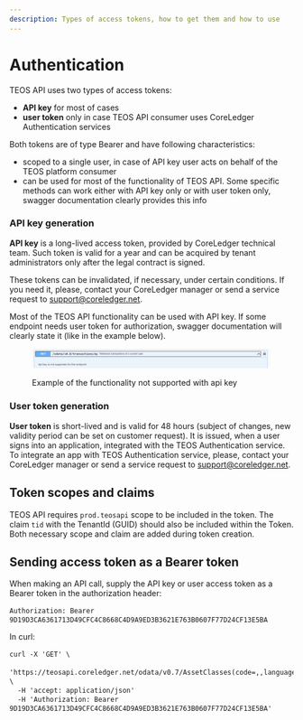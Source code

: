 ```yaml
---
description: Types of access tokens, how to get them and how to use
---
```


# Authentication

TEOS API uses two types of access tokens:&#x20;

* **API key** for most of cases&#x20;
* **user token** only in case TEOS API consumer uses CoreLedger Authentication services

Both tokens are of type Bearer and have following characteristics:

* scoped to a single user, in case of API key user acts on behalf of the TEOS platform consumer
* can be used for most of the functionality of TEOS API. Some specific methods can work either with API key only or with user token only, swagger documentation clearly provides this info

### API key generation

**API key** is a long-lived access token, provided by CoreLedger technical team. Such token is valid for a year and can be acquired by tenant administrators only after the legal contract is signed.&#x20;

These tokens can be invalidated, if necessary, under certain conditions. If you need it, please, contact your CoreLedger manager or send a service request to [support@coreledger.net](mailto:support@coreledger.net).

Most of the TEOS API functionality can be used with API key. If some endpoint needs user token for authorization, swagger documentation will clearly state it (like in the example below).

<figure><img src="../.gitbook/assets/image.png" alt=""><figcaption><p>Example of the functionality not supported with api key</p></figcaption></figure>

### User token generation

**User token** is short-lived and is valid for 48 hours (subject of changes, new validity period can be set on customer request). It is issued, when a user signs into an application, integrated with the TEOS Authentication service. To integrate an app with TEOS Authentication service, please, contact your CoreLedger manager or send a service request to [support@coreledger.net](mailto:support@coreledger.net).

## Token scopes and claims

TEOS API requires `prod.teosapi` scope to be included in the token. The claim `tid` with the TenantId (GUID) should also be included within the Token. Both necessary scope and claim are added during token creation.

## Sending access token as a Bearer token

When making an API call, supply the API key or user access token as a Bearer token in the authorization header:

```
Authorization: Bearer 9D19D3CA6361713D49CFC4C8668C4D9A9ED3B3621E763B0607F77D24CF13E5BA
```

In curl:

```
curl -X 'GET' \
  'https://teosapi.coreledger.net/odata/v0.7/AssetClasses(code=,,languageCode=,)' \
  -H 'accept: application/json'
  -H 'Authorization: Bearer 9D19D3CA6361713D49CFC4C8668C4D9A9ED3B3621E763B0607F77D24CF13E5BA'
```



